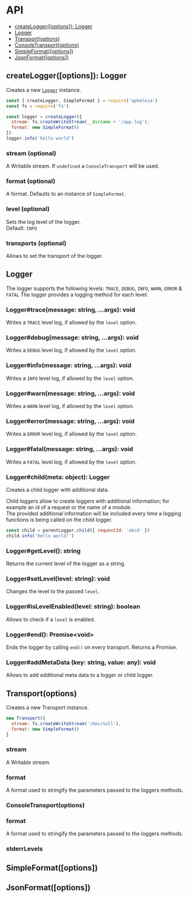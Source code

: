 # API

* [createLogger([options]): Logger](#createlogger)
* [Logger](#logger)
* [Transport(options)](#transportapi)
* [ConsoleTransport(options)](#consoletransportapi)
* [SimpleFormat([options])](#simpleformatapi)
* [JsonFormat([options])](#jsonformatapi)

<a id="createlogger"></a>
## createLogger([options]): Logger
Creates a new [`Logger`](#logger) instance.

```js
const { createLogger, SimpleFormat } = require('apheleia')
const fs = require('fs')

const logger = createLogger({
  stream: fs.createWriteStream(__dirname + '/app.log'),
  format: new SimpleFormat()
})
logger.info('hello world')
```
### stream (optional)
A Writable stream. If `undefined` a `ConsoleTransport` will be used.

### format (optional)

A format. Defaults to an instance of `SimpleFormat`.<br>

### level (optional)

Sets the log level of the logger. <br>
Default: `INFO`

### transports (optional)

Allows to set the transport of the logger.

## Logger

The logger supports the following levels: `TRACE`, `DEBUG`, `INFO`, `WARN`, `ERROR` & `FATAL`
The logger provides a logging method for each level:

### Logger#trace(message: string, ...args): void
Writes a `TRACE` level log, if allowed by the `level` option.
### Logger#debug(message: string, ...args): void
Writes a `DEBUG` level log, if allowed by the `level` option.
### Logger#info(message: string, ...args): void
Writes a `INFO` level log, if allowed by the `level` option.
### Logger#warn(message: string, ...args): void
Writes a `WARN` level log, if allowed by the `level` option.
### Logger#error(message: string, ...args): void
Writes a `ERROR` level log, if allowed by the `level` option.
### Logger#fatal(message: string, ...args): void
Writes a `FATAL` level log, if allowed by the `level` option.

### Logger#child(meta: object): Logger

Creates a child logger with additional data.

Child loggers allow to create loggers with additional information; for example an id of a request or the name of a module.<br>
The provided additional information will be included every time a logging functions is being called on the child logger.

```js
const child = parentLogger.child({ requestId: 'abcd' })
child.info('hello world!')
```

### Logger#getLevel(): string

Returns the current level of the logger as a string.

### Logger#setLevel(level: string): void

Changes the level to the passed `level`.

### Logger#isLevelEnabled(level: string): boolean

Allows to check if a `level` is enabled.

### Logger#end(): Promise\<void>

Ends the logger by calling `end()` on every transport. Returns a Promise.

### Logger#addMetaData (key: string, value: any): void

Allows to add additional meta data to a logger or child logger.

<a id="transportapi"></a>
## Transport(options)

Creates a new Transport instance.

```js
new Transport({
  stream: fs.createWriteStream('/dev/null'),
  format: new SimpleFormat()
}
```

### stream

A Writable stream.

### format

A format used to stringify the parameters passed to the loggers methods.

<a id="consoletransportapi"></a>
### ConsoleTransport(options)

### format

A format used to stringify the parameters passed to the loggers methods.

### stderrLevels

<a id="simpleformatapi"></a>
## SimpleFormat([options])

<a id="jsonformatapi"></a>
## JsonFormat([options])
